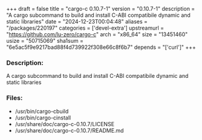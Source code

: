 +++
draft = false
title = "cargo-c 0.10.7-1"
version = "0.10.7-1"
description = "A cargo subcommand to build and install C-ABI compatibile dynamic and static libraries"
date = "2024-12-23T00:04:48"
aliases = "/packages/220197"
categories = ['devel-extra']
upstreamurl = "https://github.com/lu-zero/cargo-c"
arch = "x86_64"
size = "13451460"
usize = "50715069"
sha1sum = "6e5ac5f9e9217bad88f4d739922f308e66c8f6b7"
depends = "['curl']"
+++
### Description: 
A cargo subcommand to build and install C-ABI compatibile dynamic and static libraries

### Files: 
* /usr/bin/cargo-cbuild
* /usr/bin/cargo-cinstall
* /usr/share/doc/cargo-c-0.10.7/LICENSE
* /usr/share/doc/cargo-c-0.10.7/README.md
